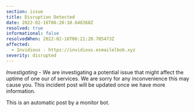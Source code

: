 ```yaml
---
section: issue
title: Disruption Detected
date: 2022-02-16T06:20:10.648368Z
resolved: true
informational: false
resolvedWhen: 2022-02-16T06:21:20.785473Z
affected:
  - Invidious - https://invidious.esmailelbob.xyz
severity: disrupted
---
```

*Investigating* - We are investigating a potential issue that might affect the uptime of one our of services. We are sorry for any inconvenience this may cause you. This incident post will be updated once we have more information.

This is an automatic post by a monitor bot.
        